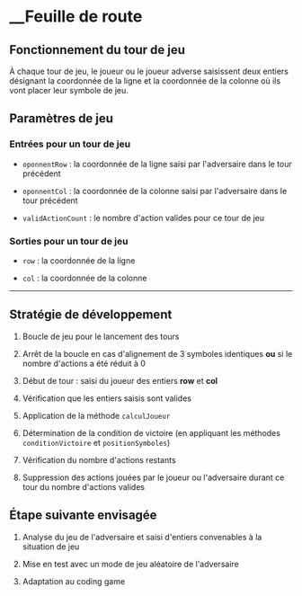 # __Feuille de route

## Fonctionnement du tour de jeu

À chaque tour de jeu, le joueur ou le joueur adverse saisissent deux entiers désignant la coordonnée de la ligne et la  coordonnée de la colonne où ils vont placer leur symbole de jeu.

## Paramètres de jeu

### Entrées pour un tour de jeu

- `oponnentRow` : la coordonnée de la ligne saisi par l'adversaire dans le tour précédent

- `oponnentCol` : la coordonnée de la colonne saisi par l'adversaire dans le tour précédent

- `validActionCount` : le nombre d'action valides pour ce tour de jeu

### Sorties pour un tour de jeu

- `row` : la coordonnée de la ligne

- `col` : la coordonnée de la colonne 

---

## Stratégie de développement

1. Boucle de jeu pour le lancement des tours

2. Arrêt de la boucle en cas d'alignement de 3 symboles identiques **ou** si le nombre d'actions a été réduit à 0

3. Début de tour : saisi du joueur des entiers **row** et **col**

4. Vérification que les entiers saisis sont valides

5. Application de la méthode `calculJoueur`  

6. Détermination de la condition de victoire (en appliquant les méthodes `conditionVictoire` et `positionSymboles`)

7. Vérification du nombre d'actions restants

8. Suppression des actions jouées par le joueur ou l'adversaire durant ce tour du nombre d'actions valides

## Étape suivante envisagée

1. Analyse du jeu de l'adversaire et saisi d'entiers convenables à la situation de jeu

2. Mise en test avec un mode de jeu aléatoire de l'adversaire

3. Adaptation au coding game

